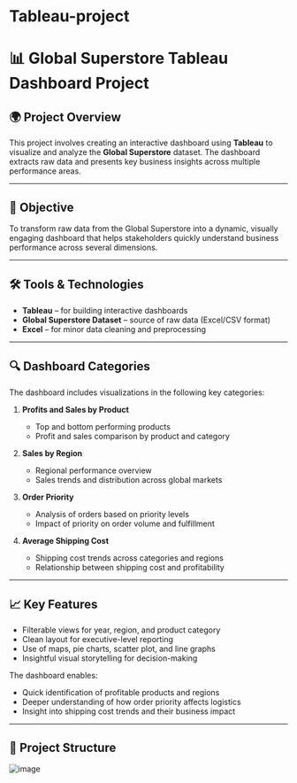 # Tableau-project


# 📊 Global Superstore Tableau Dashboard Project

## 🌍 Project Overview

This project involves creating an interactive dashboard using **Tableau** to visualize and analyze the **Global Superstore** dataset. The dashboard extracts raw data and presents key business insights across multiple performance areas.

---

## 🎯 Objective

To transform raw data from the Global Superstore into a dynamic, visually engaging dashboard that helps stakeholders quickly understand business performance across several dimensions.

---

## 🛠️ Tools & Technologies

- **Tableau** – for building interactive dashboards
- **Global Superstore Dataset** – source of raw data (Excel/CSV format)
- **Excel** – for minor data cleaning and preprocessing

---

## 🔍 Dashboard Categories

The dashboard includes visualizations in the following key categories:

1. **Profits and Sales by Product**  
   - Top and bottom performing products  
   - Profit and sales comparison by product and category

2. **Sales by Region**  
   - Regional performance overview  
   - Sales trends and distribution across global markets

3. **Order Priority**  
   - Analysis of orders based on priority levels  
   - Impact of priority on order volume and fulfillment

4. **Average Shipping Cost**  
   - Shipping cost trends across categories and regions  
   - Relationship between shipping cost and profitability

---

## 📈 Key Features

- Filterable views for year, region, and product category
- Clean layout for executive-level reporting
- Use of maps, pie charts, scatter plot, and line graphs
- Insightful visual storytelling for decision-making

The dashboard enables:
- Quick identification of profitable products and regions
- Deeper understanding of how order priority affects logistics
- Insight into shipping cost trends and their business impact


---

## 📁 Project Structure






![image](https://github.com/user-attachments/assets/9d797a7e-98ea-4a92-a242-110d710722c8)
